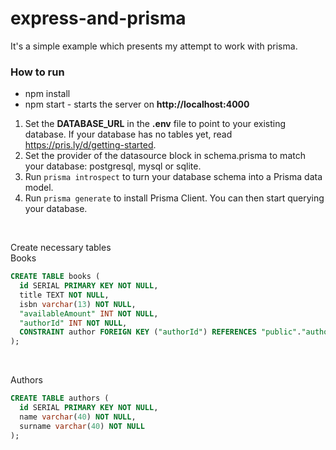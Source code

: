 # express-and-prisma

It's a simple example which presents my attempt to work with prisma.

### How to run
* npm install
* npm start - starts the server on **http://localhost:4000**


1. Set the **DATABASE_URL** in the **.env** file to point to your existing database. If your database has no tables yet, read https://pris.ly/d/getting-started.
2. Set the provider of the datasource block in schema.prisma to match your database: postgresql, mysql or sqlite.
3. Run ```prisma introspect``` to turn your database schema into a Prisma data model.
4. Run ```prisma generate``` to install Prisma Client. You can then start querying your database.

<br>

Create necessary tables<br>
Books
```sql
CREATE TABLE books (
  id SERIAL PRIMARY KEY NOT NULL,
  title TEXT NOT NULL,
  isbn varchar(13) NOT NULL,
  "availableAmount" INT NOT NULL,
  "authorId" INT NOT NULL,
  CONSTRAINT author FOREIGN KEY ("authorId") REFERENCES "public"."authors" (id)
);
```
<br>

Authors
```sql
CREATE TABLE authors (
  id SERIAL PRIMARY KEY NOT NULL,
  name varchar(40) NOT NULL,
  surname varchar(40) NOT NULL
);
```
